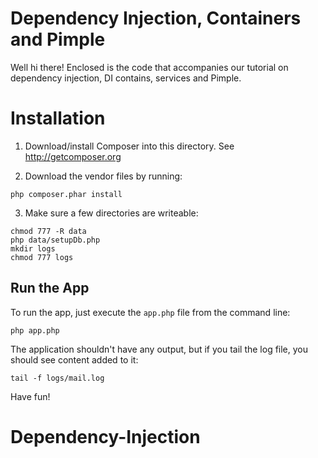 Dependency Injection, Containers and Pimple
===========================================

Well hi there! Enclosed is the code that accompanies our tutorial on dependency
injection, DI contains, services and Pimple.

Installation
============

1) Download/install Composer into this directory. See http://getcomposer.org

2) Download the vendor files by running:

```
php composer.phar install
```

3) Make sure a few directories are writeable:

```
chmod 777 -R data
php data/setupDb.php
mkdir logs
chmod 777 logs
```

Run the App
-----------

To run the app, just execute the `app.php` file from the command line:

    php app.php

The application shouldn't have any output, but if you tail the log file,
you should see content added to it:

    tail -f logs/mail.log

Have fun!
# Dependency-Injection
